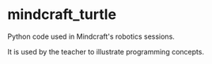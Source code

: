 # mindcraft_turtle

Python code used in Mindcraft's robotics sessions.

It is used by the teacher to illustrate programming concepts.
